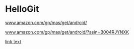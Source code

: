 # HelloGit
www.amazon.com/gp/mas/get/android/

www.amazon.com/gp/mas/get/android/?asin=B004RJYNXK


<a href="amzn://apps/android?c=b_games">link text</a>
